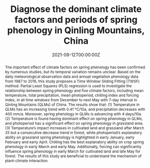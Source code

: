 ---
title: "Diagnose the dominant climate factors and periods of spring phenology in Qinling Mountains, China"
authors:
- admin
- Yaping Yang
- Fei Yang
- Xiaona Chen
- Ying Xin
- Peixian Luo
author_notes:
- "Equal contribution"
- "Equal contribution"
date: "2021-09-12T00:00:00Z"
doi: "https://doi.org/10.1016/j.ecolind.2021.108211"

# Schedule page publish date (NOT publication's date).
publishDate: "2021-09-15T00:00:00Z"

# Publication type.
# Accepts a single type but formatted as a YAML list (for Hugo requirements).
# Enter a publication type from the CSL standard.
publication_types: ["article-journal"]

# Publication name and optional abbreviated publication name.
publication: "*Ecological Indicators*"
publication_short: ""

abstract: 'The important effect of climate factors on spring phenology has been confirmed by numerous studies, but its temporal variation remains unclear. Based on the daily meteorological observation data and annual vegetation phenology data from 1987 to 2016, this study proposes a Time Window Sliding Fitting (TWSF) method. Partial Least Squares (PLS) regression is used to investigate the relationship between spring phenology and five climate factors, including mean temperature, total precipitation, mean photoperiod, chilling index and forcing index, in all time windows from December to next May with 7-day interval in Qinling Mountains (QLMs) of China. The results show that: (1) Temperature in QLMs has an increasing trend with 0.41 °C/10a, and precipitation decreases with 400 mm/a. Moreover, spring phenology in QLMs is advancing with 4 days/10a. (2) Temperature is found having dominant effect on spring phenology in QLMs, and photoperiod has a significant effect on spring phenology in grassland area. (3) Temperature’s impact increases in cultivated land and grassland after March 25 but a consecutive decrease trend in forest, while photoperiod’s explanatory ability on grassland spring phenology is highlighted in early January, early February and early April. Chilling has the best explanatory ability on crop spring phenology in early March and early May. Additionally, forcing can significantly influence spring phenology in early March for cultivated land and late May for forest. The results of this study are beneficial to understand the mechanism of plant-climate interaction.'

# Summary. An optional shortened abstract.
summary: 

tags:
- 气候变化  
- 土地覆盖  
- 秦岭  
- 春季物候  
- 植被  
featured: true

# links:
# - name: ""
#   url: ""
url_pdf: ''
url_code: ''
url_dataset: ''
url_poster: ''
url_project: ''
url_slides: ''
url_source: ''
url_video: ''

# Featured image
# To use, add an image named `featured.jpg/png` to your page's folder. 
image:
  caption: 'Variation of spring phenology in QLMs during 1987–2016'
  focal_point: ""
  preview_only: false

# Associated Projects (optional).
#   Associate this publication with one or more of your projects.
#   Simply enter your project's folder or file name without extension.
#   E.g. `internal-project` references `content/project/internal-project/index.md`.
#   Otherwise, set `projects: []`.
projects: []

# Slides (optional).
#   Associate this publication with Markdown slides.
#   Simply enter your slide deck's filename without extension.
#   E.g. `slides: "example"` references `content/slides/example/index.md`.
#   Otherwise, set `slides: ""`.
slides: example
---